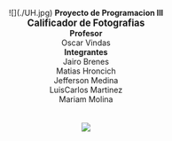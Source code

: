 <p align="center">
    ![](./UH.jpg)
    <b>Proyecto de Programacion III</b><br>
    <b><big>Calificador de Fotografias</big></b><br>
    <b>Profesor</b><br>
    Oscar Vindas<br>
    <b>Integrantes </b><br>
    Jairo Brenes<br>
    Matias Hroncich <br>
    Jefferson Medina <br>
    LuisCarlos Martinez<br>
    Mariam Molina<br>
    <br><br>
      <img src="http://sports.ndtv.com/images/loading.gif">
</p>




